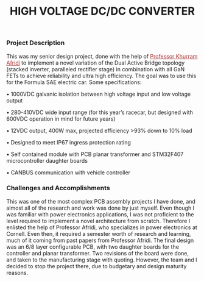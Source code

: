 ﻿---
layout: default
title: HIGH VOLTAGE DC/DC CONVERTER
category: portfolio
modal-id: 9
vid1: null
vid2: null
img: DCDC/Render.jpg
img2: DCDC/renderings.jpg
img3: DCDC/layout.jpg
img4: DCDC/All-page-002.jpg
img5: DCDC/PDFtoJPG.me-1.jpg
project-date: 2018-2019
languages:
- Embedded C
concepts:
- Power Electronics
- GaN Transistors
- PCBA Integration
- Electrical System Design
tools:
- Altium Designer
- Autodesk Inventor
---

### Project Description

This was my senior design project, done with the help of <a href="http://afridi.ece.cornell.edu/" style="color: #a83232" target="_blank">Professor Khurram Afridi</a> to implement a novel variation of the Dual Active Bridge topology (stacked inverter, paralleled rectifier stage) in combination with all GaN FETs to achieve reliability and ultra high efficiency. The goal was to use this for the Formula SAE electric car. Some specifications:

• 1000VDC galvanic isolation between high voltage input and low voltage output

• 280-410VDC wide input range (for this year’s racecar, but designed with 600VDC operation in mind for future years)

• 12VDC output, 400W max, projected efficiency >93% down to 10% load

• Designed to meet IP67 ingress protection rating

• Self contained module with PCB planar transformer and STM32F407 microcontroller daughter boards

• CANBUS communication with vehicle controller

### Challenges and Accomplishments

This was one of the most complex PCB assembly projects I have done, and almost all of the research and work was done by just myself. Even though I was familiar with power electronics applications, I was not proficient to the level required to implement a novel architecture from scratch. Therefore I enlisted the help of Professor Afridi, who specializes in power electronics at Cornell. Even then, it required a semester worth of research and learning, much of it coming from past papers from Professor Afridi. The final design was an 6/8 layer configurable PCB, with two daughter boards for the controller and planar transformer. Two revisions of the board were done, and taken to the manufacturing stage with quoting. However, the team and I decided to stop the project there, due to budgetary and design maturity reasons.